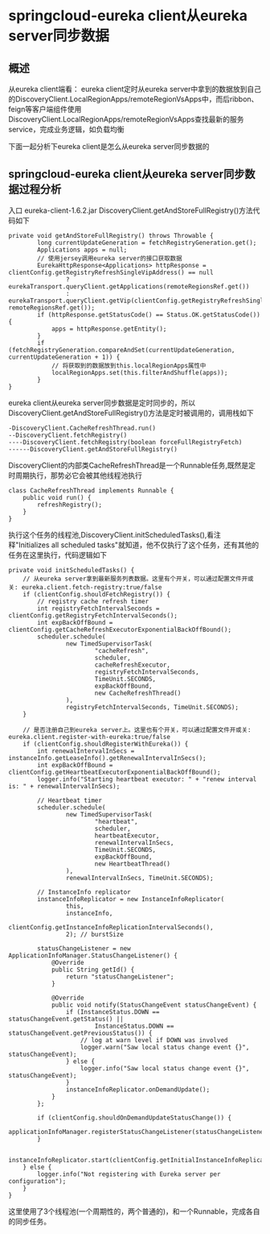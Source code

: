 # springcloud-eureka client从eureka server同步数据
## 概述
从eureka client端看：
eureka client定时从eureka server中拿到的数据放到自己的DiscoveryClient.LocalRegionApps/remoteRegionVsApps中，而后ribbon、feign等客户端组件使用DiscoveryClient.LocalRegionApps/remoteRegionVsApps查找最新的服务service，完成业务逻辑，如负载均衡

下面一起分析下eureka client是怎么从eureka server同步数据的
## springcloud-eureka client从eureka server同步数据过程分析
入口
eureka-client-1.6.2.jar
DiscoveryClient.getAndStoreFullRegistry()方法代码如下
```
private void getAndStoreFullRegistry() throws Throwable {
        long currentUpdateGeneration = fetchRegistryGeneration.get();
        Applications apps = null;
        // 使用jersey调用eureka server的接口获取数据
        EurekaHttpResponse<Applications> httpResponse = clientConfig.getRegistryRefreshSingleVipAddress() == null
                ? eurekaTransport.queryClient.getApplications(remoteRegionsRef.get())
                : eurekaTransport.queryClient.getVip(clientConfig.getRegistryRefreshSingleVipAddress(), remoteRegionsRef.get());
        if (httpResponse.getStatusCode() == Status.OK.getStatusCode()) {
            apps = httpResponse.getEntity();
        }
        if (fetchRegistryGeneration.compareAndSet(currentUpdateGeneration, currentUpdateGeneration + 1)) {
            // 将获取到的数据放到this.localRegionApps属性中
            localRegionApps.set(this.filterAndShuffle(apps));
        }
}
```
eureka client从eureka server同步数据是定时同步的，所以DiscoveryClient.getAndStoreFullRegistry()方法是定时被调用的，调用栈如下
```
-DiscoveryClient.CacheRefreshThread.run()
--DiscoveryClient.fetchRegistry()
----DiscoveryClient.fetchRegistry(boolean forceFullRegistryFetch)
------DiscoveryClient.getAndStoreFullRegistry()
```

DiscoveryClient的内部类CacheRefreshThread是一个Runnable任务,既然是定时周期执行，那势必它会被其他线程池执行
```
class CacheRefreshThread implements Runnable {
    public void run() {
        refreshRegistry();
    }
}
```
执行这个任务的线程池,DiscoveryClient.initScheduledTasks(),看注释"Initializes all scheduled tasks"就知道，他不仅执行了这个任务，还有其他的任务在这里执行，代码逻辑如下
```
private void initScheduledTasks() {
    // 从eureka server拿到最新服务列表数据。这里有个开关，可以通过配置文件开或关: eureka.client.fetch-registry:true/false
    if (clientConfig.shouldFetchRegistry()) {
        // registry cache refresh timer
        int registryFetchIntervalSeconds = clientConfig.getRegistryFetchIntervalSeconds();
        int expBackOffBound = clientConfig.getCacheRefreshExecutorExponentialBackOffBound();
        scheduler.schedule(
                new TimedSupervisorTask(
                        "cacheRefresh",
                        scheduler,
                        cacheRefreshExecutor,
                        registryFetchIntervalSeconds,
                        TimeUnit.SECONDS,
                        expBackOffBound,
                        new CacheRefreshThread()
                ),
                registryFetchIntervalSeconds, TimeUnit.SECONDS);
    }
    
    // 是否注册自己到eureka server上。这里也有个开关，可以通过配置文件开或关: eureka.client.register-with-eureka:true/false
    if (clientConfig.shouldRegisterWithEureka()) {
        int renewalIntervalInSecs = instanceInfo.getLeaseInfo().getRenewalIntervalInSecs();
        int expBackOffBound = clientConfig.getHeartbeatExecutorExponentialBackOffBound();
        logger.info("Starting heartbeat executor: " + "renew interval is: " + renewalIntervalInSecs);

        // Heartbeat timer
        scheduler.schedule(
                new TimedSupervisorTask(
                        "heartbeat",
                        scheduler,
                        heartbeatExecutor,
                        renewalIntervalInSecs,
                        TimeUnit.SECONDS,
                        expBackOffBound,
                        new HeartbeatThread()
                ),
                renewalIntervalInSecs, TimeUnit.SECONDS);

        // InstanceInfo replicator
        instanceInfoReplicator = new InstanceInfoReplicator(
                this,
                instanceInfo,
                clientConfig.getInstanceInfoReplicationIntervalSeconds(),
                2); // burstSize

        statusChangeListener = new ApplicationInfoManager.StatusChangeListener() {
            @Override
            public String getId() {
                return "statusChangeListener";
            }

            @Override
            public void notify(StatusChangeEvent statusChangeEvent) {
                if (InstanceStatus.DOWN == statusChangeEvent.getStatus() ||
                        InstanceStatus.DOWN == statusChangeEvent.getPreviousStatus()) {
                    // log at warn level if DOWN was involved
                    logger.warn("Saw local status change event {}", statusChangeEvent);
                } else {
                    logger.info("Saw local status change event {}", statusChangeEvent);
                }
                instanceInfoReplicator.onDemandUpdate();
            }
        };

        if (clientConfig.shouldOnDemandUpdateStatusChange()) {
            applicationInfoManager.registerStatusChangeListener(statusChangeListener);
        }

        instanceInfoReplicator.start(clientConfig.getInitialInstanceInfoReplicationIntervalSeconds());
    } else {
        logger.info("Not registering with Eureka server per configuration");
    }
}
```
这里使用了3个线程池(一个周期性的，两个普通的)，和一个Runnable，完成各自的同步任务。